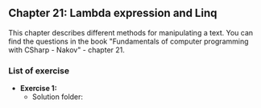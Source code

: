 ## Chapter 21: Lambda expression and Linq
This chapter describes different methods for manipulating a text.
You can find the questions in the book "Fundamentals of computer programming with CSharp - Nakov" - chapter 21.
### List of exercise
- **Exercise 1:** 
  - Solution folder: 

